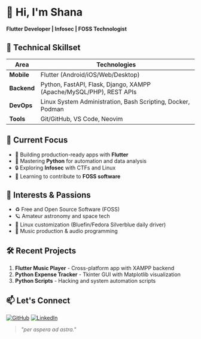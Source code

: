 # 👋 Hi, I'm Shana

**Flutter Developer | Infosec | FOSS Technologist**

## 🔧 Technical Skillset
| Area          | Technologies                                                                  |
|---------------|-----------------------------------------------------------------------------  |
| **Mobile**    | Flutter (Android/iOS/Web/Desktop)                                             |
| **Backend**   | Python, FastAPI, Flask, Django, XAMPP (Apache/MySQL/PHP), REST APIs           |
| **DevOps**    | Linux System Administration, Bash Scripting, Docker, Podman                   |
| **Tools**     | Git/GitHub, VS Code, Neovim                                                   |

## 🚀 Current Focus
- 📱 Building production-ready apps with **Flutter**
- 🐍 Mastering **Python** for automation and data analysis
- 🔒 Exploring **Infosec** with CTFs and Linux
- 🌌 Learning to contribute to **FOSS software**

## 🌱 Interests & Passions
- ♻️ Free and Open Source Software (FOSS)
- 🪐 Amateur astronomy and space tech
- 🐧 Linux customization (Bluefin/Fedora Silverblue daily driver)
- 🎵 Music production & audio programming

## 🛠️ Recent Projects
1. **Flutter Music Player** - Cross-platform app with XAMPP backend
2. **Python Expense Tracker** - Tkinter GUI with Matplotlib visualization
3. **Python Scripts** - Hacking and system automation scripts

## 📫 Let's Connect
[![GitHub](https://img.shields.io/badge/GitHub-zaephyrz-blue?logo=github)](https://github.com/zaephyrz)
[![LinkedIn](https://img.shields.io/badge/LinkedIn-zaephyrz-blue?logo=linkedin)](https://www.linkedin.com/in/shana-mudhai/)

> *"per aspera ad astra."*
